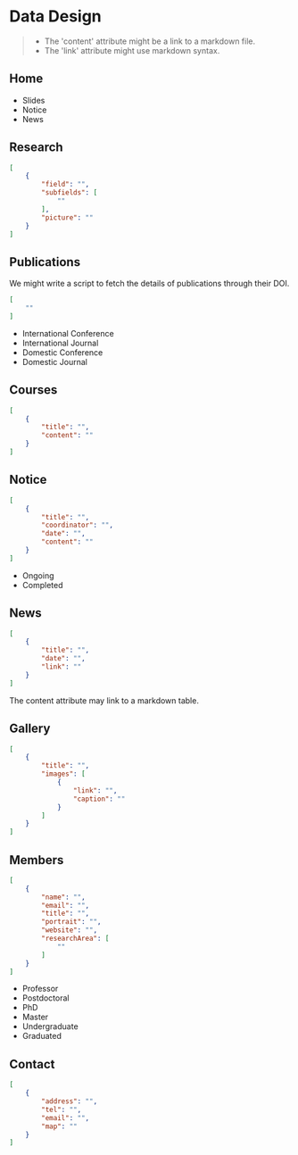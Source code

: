 # Data Design

> - The 'content' attribute might be a link to a markdown file.
> - The 'link' attribute might use markdown syntax.

## Home

- Slides
- Notice
- News

## Research

```json
[
    {
        "field": "",
        "subfields": [
            ""
        ],
        "picture": ""
    }
]
```

## Publications

We might write a script to fetch the details of publications through their DOI.

```json
[
    ""
]
```

- International Conference
- International Journal
- Domestic Conference
- Domestic Journal

## Courses

```json
[
    {
        "title": "",
        "content": ""
    }
]
```

## Notice

```json
[
    {
        "title": "",
        "coordinator": "",
        "date": "",
        "content": ""
    }
]
```

- Ongoing
- Completed

## News

```json
[
    {
        "title": "",
        "date": "",
        "link": ""
    }
]
```

The content attribute may link to a markdown table.

## Gallery

```json
[
    {
        "title": "",
        "images": [
            {
                "link": "",
                "caption": ""
            }
        ]
    }
]
```

## Members

```json
[
    {
        "name": "",
        "email": "",
        "title": "",
        "portrait": "",
        "website": "",
        "researchArea": [
            ""
        ]
    }
]
```

- Professor
- Postdoctoral
- PhD
- Master
- Undergraduate
- Graduated

## Contact

```json
[
    {
        "address": "",
        "tel": "",
        "email": "",
        "map": ""
    }
]
```

